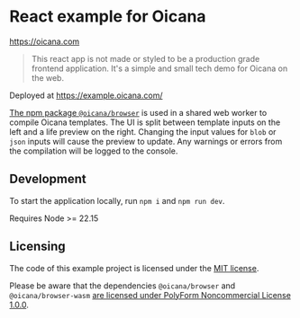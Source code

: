 # React example for Oicana

https://oicana.com

> This react app is not made or styled to be a production grade frontend application. It's a simple and small tech demo for Oicana on the web.

Deployed at https://example.oicana.com/

[The npm package `@oicana/browser`][oicana-browser] is used in a shared web worker to compile Oicana templates. The UI is split between template inputs on the left and a life preview on the right. Changing the input values for `blob` or `json` inputs will cause the preview to update. Any warnings or errors from the compilation will be logged to the console.

## Development

To start the application locally, run `npm i` and `npm run dev`.

Requires Node >= 22.15

## Licensing

The code of this example project is licensed under the [MIT license](LICENSE).

Please be aware that the dependencies `@oicana/browser` and `@oicana/browser-wasm` [are licensed under PolyForm Noncommercial License 1.0.0][oicana-license].


[oicana-browser]: https://www.npmjs.com/package/@oicana/browser
[oicana-license]: https://github.com/oicana/oicana?tab=readme-ov-file#licensing
